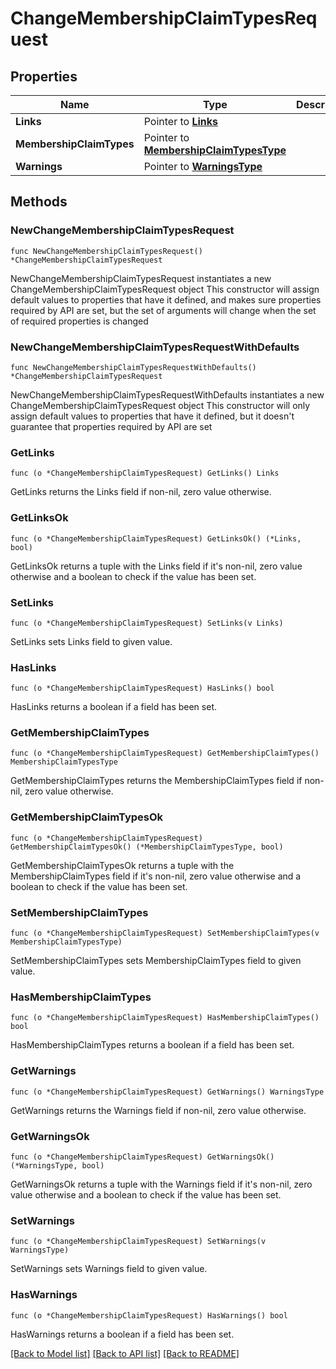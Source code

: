 # ChangeMembershipClaimTypesRequest

## Properties

Name | Type | Description | Notes
------------ | ------------- | ------------- | -------------
**Links** | Pointer to [**Links**](Links.md) |  | [optional] 
**MembershipClaimTypes** | Pointer to [**MembershipClaimTypesType**](MembershipClaimTypesType.md) |  | [optional] 
**Warnings** | Pointer to [**WarningsType**](WarningsType.md) |  | [optional] 

## Methods

### NewChangeMembershipClaimTypesRequest

`func NewChangeMembershipClaimTypesRequest() *ChangeMembershipClaimTypesRequest`

NewChangeMembershipClaimTypesRequest instantiates a new ChangeMembershipClaimTypesRequest object
This constructor will assign default values to properties that have it defined,
and makes sure properties required by API are set, but the set of arguments
will change when the set of required properties is changed

### NewChangeMembershipClaimTypesRequestWithDefaults

`func NewChangeMembershipClaimTypesRequestWithDefaults() *ChangeMembershipClaimTypesRequest`

NewChangeMembershipClaimTypesRequestWithDefaults instantiates a new ChangeMembershipClaimTypesRequest object
This constructor will only assign default values to properties that have it defined,
but it doesn't guarantee that properties required by API are set

### GetLinks

`func (o *ChangeMembershipClaimTypesRequest) GetLinks() Links`

GetLinks returns the Links field if non-nil, zero value otherwise.

### GetLinksOk

`func (o *ChangeMembershipClaimTypesRequest) GetLinksOk() (*Links, bool)`

GetLinksOk returns a tuple with the Links field if it's non-nil, zero value otherwise
and a boolean to check if the value has been set.

### SetLinks

`func (o *ChangeMembershipClaimTypesRequest) SetLinks(v Links)`

SetLinks sets Links field to given value.

### HasLinks

`func (o *ChangeMembershipClaimTypesRequest) HasLinks() bool`

HasLinks returns a boolean if a field has been set.

### GetMembershipClaimTypes

`func (o *ChangeMembershipClaimTypesRequest) GetMembershipClaimTypes() MembershipClaimTypesType`

GetMembershipClaimTypes returns the MembershipClaimTypes field if non-nil, zero value otherwise.

### GetMembershipClaimTypesOk

`func (o *ChangeMembershipClaimTypesRequest) GetMembershipClaimTypesOk() (*MembershipClaimTypesType, bool)`

GetMembershipClaimTypesOk returns a tuple with the MembershipClaimTypes field if it's non-nil, zero value otherwise
and a boolean to check if the value has been set.

### SetMembershipClaimTypes

`func (o *ChangeMembershipClaimTypesRequest) SetMembershipClaimTypes(v MembershipClaimTypesType)`

SetMembershipClaimTypes sets MembershipClaimTypes field to given value.

### HasMembershipClaimTypes

`func (o *ChangeMembershipClaimTypesRequest) HasMembershipClaimTypes() bool`

HasMembershipClaimTypes returns a boolean if a field has been set.

### GetWarnings

`func (o *ChangeMembershipClaimTypesRequest) GetWarnings() WarningsType`

GetWarnings returns the Warnings field if non-nil, zero value otherwise.

### GetWarningsOk

`func (o *ChangeMembershipClaimTypesRequest) GetWarningsOk() (*WarningsType, bool)`

GetWarningsOk returns a tuple with the Warnings field if it's non-nil, zero value otherwise
and a boolean to check if the value has been set.

### SetWarnings

`func (o *ChangeMembershipClaimTypesRequest) SetWarnings(v WarningsType)`

SetWarnings sets Warnings field to given value.

### HasWarnings

`func (o *ChangeMembershipClaimTypesRequest) HasWarnings() bool`

HasWarnings returns a boolean if a field has been set.


[[Back to Model list]](../README.md#documentation-for-models) [[Back to API list]](../README.md#documentation-for-api-endpoints) [[Back to README]](../README.md)


